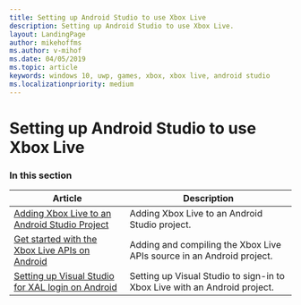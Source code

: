 ```yaml
---
title: Setting up Android Studio to use Xbox Live
description: Setting up Android Studio to use Xbox Live.
layout: LandingPage
author: mikehoffms
ms.author: v-mihof
ms.date: 04/05/2019
ms.topic: article
keywords: windows 10, uwp, games, xbox, xbox live, android studio
ms.localizationpriority: medium
---
```


# Setting up Android Studio to use Xbox Live


### In this section

| Article | Description |
|---------|-------------|
| [Adding Xbox Live to an Android Studio Project](../get-started-with-partner/get-started-with-android-studio.md) | Adding Xbox Live to an Android Studio project. |
| [Get started with the Xbox Live APIs on Android](android-get-started-with-xsapi.md) | Adding and compiling the Xbox Live APIs source in an Android project. |
| [Setting up Visual Studio for XAL login on Android](../using-xbox-live/auth/android-xal.md) | Setting up Visual Studio to sign-in to Xbox Live with an Android project. |
